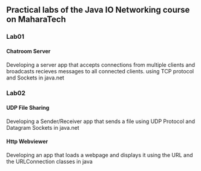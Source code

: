<h2>Practical labs of the Java IO Networking course on MaharaTech</h2>
<h3>Lab01</h3> 
<h4>Chatroom Server</h4>
Developing a server app that accepts connections from multiple clients and broadcasts recieves messages to all connected clients.
using TCP protocol and Sockets in java.net
<h3>Lab02</h3> 
<h4>UDP File Sharing</h4>
Developing a Sender/Receiver app that sends a file using UDP Protocol and Datagram Sockets in java.net
<h4>Http Webviewer</h4>
Developing an app that loads a webpage and displays it using the URL and the URLConnection classes in java
